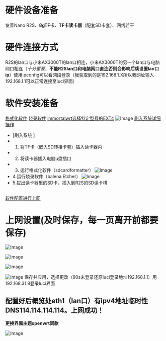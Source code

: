 # **硬件设备准备**
友善Nano R2S、**8gTF卡、TF卡读卡器**（配套SD卡套）、网线若干
# 硬件连接方式
R2S的lan口与小米AX3000T的lan口相连，小米AX3000T的另一个lan口与电脑网口相连（_十分重要_，**不能R2Slan口和电脑网口直连否则会影响后续设置lan口ip**）使用ipconfig可以看网段登录（我获取到的是192.168.1.X所以我网址输入192.168.1.1可以正常连接至luci界面）
# **软件安装准备**
[格式化软件](https://www.sdcardformatter.com/) [烧录软件](https://etcher.balena.io/#download-etcher)
[immortalwrt选择特定型号的EXT4](https://firmware-selector.immortalwrt.org/)
![Image](https://github.com/user-attachments/assets/b6557949-3d8d-4528-b983-71c477345369)
[刷入系统详细操作](https://www.youtube.com/watch?v=7J_eIJn-vfg&t)
- [刷入系统 ] 
-  1. 将TF卡（嵌入SD转接卡套）插入读卡器内
-  2. 将读卡器插入电脑u盘插口
-  3. 运行格式化软件（sdcardformatter）
![Image](https://github.com/user-attachments/assets/2de12e92-d823-4c4d-998e-60d3932a0d6f)
-  4.运行烧录软件（balena Etcher）
![Image](https://github.com/user-attachments/assets/4a15ea76-144c-449c-bc43-d825a6aa8d67)
-  5.拔出读卡器里的SD卡，插入到R2S的SD读卡槽
##  
 [软件配置进行上网](https://www.youtube.com/watch?v=7wiu1YA8Pbc&t)
# 上网设置(及时保存，每一页离开前都要保存)

![Image](https://github.com/user-attachments/assets/cbb1ae36-b98f-47a9-861e-d66a01436668)

![Image](https://github.com/user-attachments/assets/3a721b5e-5aaa-42ce-8382-3f696aaa35bc)

![Image](https://github.com/user-attachments/assets/b1f73fe0-c986-4638-87df-d9c3b87bbfd7)

![Image](https://github.com/user-attachments/assets/66ba2281-7bf7-42c2-917a-d62ec9550982)
保存并应用，选择更改（90s未登录还原luci登录地址192.168.1.1）用192.168.31.8登录luci界面
## 配置好后概览处eth1（lan口）有ipv4地址临时性DNS114.114.114.114。上网成功！
**更换界面主题openwrt同款**

![Image](https://github.com/user-attachments/assets/3e3f0a7a-3a8d-4888-b7eb-3fb0b50ea815)
